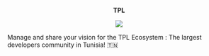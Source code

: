 <p align="center"><b>TPL</b></p>
<center><img src="round.png"></center>


Manage and share your vision for the TPL Ecosystem : The largest developers community in Tunisia! 🇹🇳
